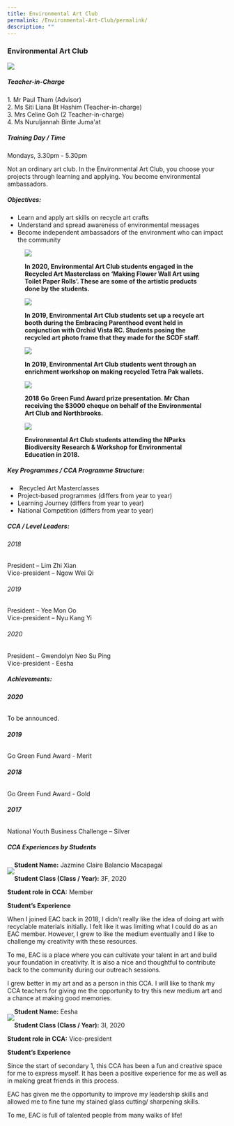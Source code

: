 ```yaml
---
title: Environmental Art Club
permalink: /Environmental-Art-Club/permalink/
description: ""
---
```

### Environmental Art Club
![](/images/artclub.png)

##### Teacher-in-Charge

1. Mr Paul Tham (Advisor)  
2. Ms Siti Liana Bt Hashim (Teacher-in-charge)  
3. Mrs Celine Goh (2 Teacher-in-charge)  
4. Ms Nuruljannah Binte Juma'at

##### Training Day / Time

Mondays, 3.30pm - 5.30pm

Not an ordinary art club. In the Environmental Art Club, you choose your projects through learning and applying. You become environmental ambassadors.

##### Objectives:

*   Learn and apply art skills on recycle art crafts
*   Understand and spread awareness of environmental messages
*   Become independent ambassadors of the environment who can impact the community



<figure>

![](/images/artclub1.png)

<figcaption> <strong> In 2020, Environmental Art Club students engaged in the Recycled Art Masterclass on ‘Making Flower Wall Art using Toilet Paper Rolls’. These are some of the artistic products done by the students. </strong> </figcaption>

</figure>

</strong> </figcaption>

</figure>



<figure>

![](/images/artclub2.jpeg)

<figcaption> <strong> In 2019, Environmental Art Club students set up a recycle art booth during the Embracing Parenthood event held in conjunction with Orchid Vista RC. Students posing the recycled art photo frame that they made for the SCDF staff. </strong> </figcaption>

</figure>



<figure>

![](/images/artclub3.jpeg)

<figcaption> <strong> In 2019, Environmental Art Club students went through an enrichment workshop on making recycled Tetra Pak wallets. </strong> </figcaption>

</figure>



<figure>

![](/images/artclub4.jpeg)

<figcaption> <strong> 2018 Go Green Fund Award prize presentation. Mr Chan receiving the $3000 cheque on behalf of the Environmental Art Club and Northbrooks. </strong> </figcaption>

</figure>



<figure>

![](/images/artclub5.png)

<figcaption> <strong> Environmental Art Club students attending the NParks Biodiversity Research & Workshop for Environmental Education in 2018. </strong> </figcaption>

</figure>

##### Key Programmes / CCA Programme Structure:

*    Recycled Art Masterclasses
*   Project-based programmes (differs from year to year)
*   Learning Journey (differs from year to year)
*   National Competition (differs from year to year)

##### CCA / Level Leaders:

###### 2018 

President – Lim Zhi Xian  
Vice-president – Ngow Wei Qi  

###### 2019 

President – Yee Mon Oo  
Vice-president – Nyu Kang Yi  

###### 2020

President – Gwendolyn Neo Su Ping  
Vice-president - Eesha

##### Achievements:

###### **2020**

To be announced.

###### **2019**

Go Green Fund Award - Merit

###### **2018**

Go Green Fund Award - Gold

###### **2017**

National Youth Business Challenge – Silver

##### CCA Experiences by Students



<div>

<div style="float: left">

![](/images/ART3.png)

</div><div>

**Student Name:** Jazmine Claire Balancio Macapagal

**Student Class (Class / Year):** 3F, 2020

	
**Student role in CCA:** Member

</div></div>

**Student’s Experience**

When I joined EAC back in 2018, I didn’t really like the idea of doing art with recyclable materials initially. I felt like it was limiting what I could do as an EAC member. However, I grew to like the medium eventually and I like to challenge my creativity with these resources.

To me, EAC is a place where you can cultivate your talent in art and build your foundation in creativity. It is also a nice and thoughtful to contribute back to the community during our outreach sessions.

I grew better in my art and as a person in this CCA. I will like to thank my CCA teachers for giving me the opportunity to try this new medium art and a chance at making good memories.



<div>

<div style="float: left">

![](/images/ART2.png)

</div><div>

**Student Name:** Eesha

**Student Class (Class / Year):** 3I, 2020

**Student role in CCA:** Vice-president

</div></div>

**Student’s Experience**

Since the start of secondary 1, this CCA has been a fun and creative space for me to express myself. It has been a positive experience for me as well as in making great friends in this process.

EAC has given me the opportunity to improve my leadership skills and allowed me to fine tune my stained glass cutting/ sharpening skills.

To me, EAC is full of talented people from many walks of life!
